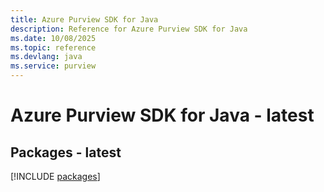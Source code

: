```yaml
---
title: Azure Purview SDK for Java
description: Reference for Azure Purview SDK for Java
ms.date: 10/08/2025
ms.topic: reference
ms.devlang: java
ms.service: purview
---
```

# Azure Purview SDK for Java - latest
## Packages - latest
[!INCLUDE [packages](purview-index.md)]